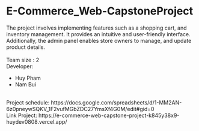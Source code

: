 # E-Commerce_Web-CapstoneProject
The project involves implementing features such as a shopping cart, and inventory management. It provides an intuitive and user-friendly interface. Additionally, the admin panel enables store owners to manage, and update product details. </br>
</br>
Team size : 2
</br>
Developer:
* Huy Pham 
* Nam Bui
</br>
Project schedule: https://docs.google.com/spreadsheets/d/1-MM2AN-6z0pneywSQKV_1F2vufMGbZDC27YmsXf4G0M/edit#gid=0
</br>
Link Project: https://e-commerce-web-capstone-project-k845y38x9-huydev0808.vercel.app/

